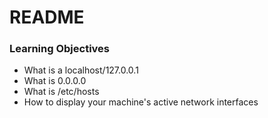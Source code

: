 # README
### Learning Objectives
  - What is a localhost/127.0.0.1
  - What is 0.0.0.0
  - What is /etc/hosts
  - How to display your machine's active network interfaces
